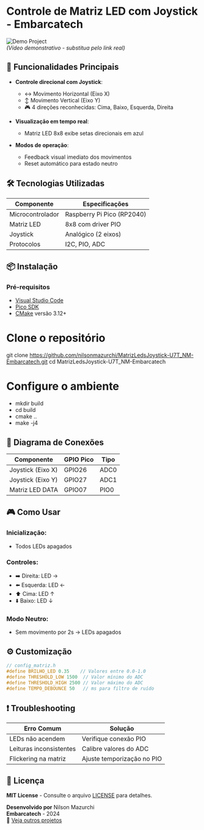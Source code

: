 # Controle de Matriz LED com Joystick - Embarcatech

![Demo Project](https://youtu.be/PHpd8vkSmYo)  
*(Vídeo demonstrativo - substitua pelo link real)*

## 🚀 Funcionalidades Principais
- **Controle direcional com Joystick**:
  - ↔️ Movimento Horizontal (Eixo X)
  - ↕️ Movimento Vertical (Eixo Y)
  - 🎮 4 direções reconhecidas: Cima, Baixo, Esquerda, Direita
- **Visualização em tempo real**:
  - Matriz LED 8x8 exibe setas direcionais em azul
  
- **Modos de operação**:
  - Feedback visual imediato dos movimentos
  - Reset automático para estado neutro

## 🛠️ Tecnologias Utilizadas
| Componente          | Especificações                |
|---------------------|-------------------------------|
| Microcontrolador    | Raspberry Pi Pico (RP2040)    |
| Matriz LED          | 8x8 com driver PIO            |
| Joystick            | Analógico (2 eixos)           |
| Protocolos          | I2C, PIO, ADC                 |

## 📦 Instalação
### Pré-requisitos
- [Visual Studio Code](https://code.visualstudio.com/)
- [Pico SDK](https://github.com/raspberrypi/pico-sdk)
- [CMake](https://cmake.org/) versão 3.12+

# Clone o repositório
git clone https://github.com/nilsonmazurchi/MatrizLedsJoystick-U7T_NM-Embarcatech.git
cd MatrizLedsJoystick-U7T_NM-Embarcatech

# Configure o ambiente
- mkdir build
- cd build
- cmake ..
- make -j4

## 🔌 Diagrama de Conexões
| Componente       | GPIO Pico | Tipo       |
|------------------|-----------|------------|
| Joystick (Eixo X)| GPIO26    | ADC0       |
| Joystick (Eixo Y)| GPIO27    | ADC1       |
| Matriz LED DATA  | GPIO07   | PIO0       |

## 🎮 Como Usar
### **Inicialização**:
- Todos LEDs apagados

### **Controles**:
- ➡️ Direita: LED → 
- ⬅️ Esquerda: LED ← 
- ⬆️ Cima: LED ↑ 
- ⬇️ Baixo: LED ↓ 

### **Modo Neutro**:
- Sem movimento por 2s → LEDs apagados


## ⚙️ Customização
```c
// config_matriz.h
#define BRILHO_LED 0.35    // Valores entre 0.0-1.0
#define THRESHOLD_LOW 1500  // Valor mínimo do ADC
#define THRESHOLD_HIGH 2500 // Valor máximo do ADC
#define TEMPO_DEBOUNCE 50   // ms para filtro de ruído
```

## ❗ Troubleshooting  
| Erro Comum               | Solução                      |  
|--------------------------|------------------------------|  
| LEDs não acendem         | Verifique conexão PIO        |  
| Leituras inconsistentes  | Calibre valores do ADC       |  
| Flickering na matriz     | Ajuste temporização no PIO   |  

## 📄 Licença  
**MIT License** - Consulte o arquivo [LICENSE](LICENSE) para detalhes.  

**Desenvolvido por** Nilson Mazurchi  
**Embarcatech** - 2024  
🚀 [Veja outros projetos](https://github.com/nilsonmazurchi?tab=repositories)
